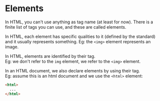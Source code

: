 
# Elements

In HTML, you can't use anything as tag name (at least for now).
There is a finite list of tags you can use, and these are called elements.

In HTML, each element has specific qualities to it (defined by the standard)
and it usually represents something.
Eg: the `<img>` element represents an image.

In HTML, elements are identified by their tag.  
Eg: we don't refer to the `img` element, we refer to the `<img>` element.

In an HTML document, we also declare elements by using their tag.  
Eg: assume this is an html document and we use the `<html>` element:
```html
<html>
  ...
</html>
```
